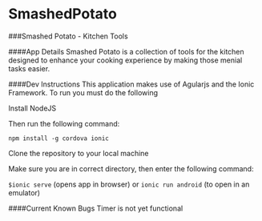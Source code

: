SmashedPotato
=============

###Smashed Potato - Kitchen Tools

####App Details
Smashed Potato is a collection of tools for the kitchen designed to enhance your cooking experience by making those menial tasks easier.

####Dev Instructions
This application makes use of Agularjs and the Ionic Framework. To run you must do the following

Install NodeJS

Then run the following command:

`npm install -g cordova ionic`

Clone the repository to your local machine

Make sure you are in correct directory, then enter the following command:

`$ionic serve`
(opens app in browser)
 or
 `ionic run android`
 (to open in an emulator)

####Current Known Bugs
Timer is not yet functional
